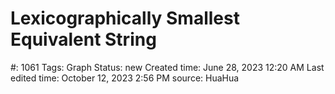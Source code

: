 # Lexicographically Smallest Equivalent String

#: 1061
Tags: Graph
Status: new
Created time: June 28, 2023 12:20 AM
Last edited time: October 12, 2023 2:56 PM
source: HuaHua